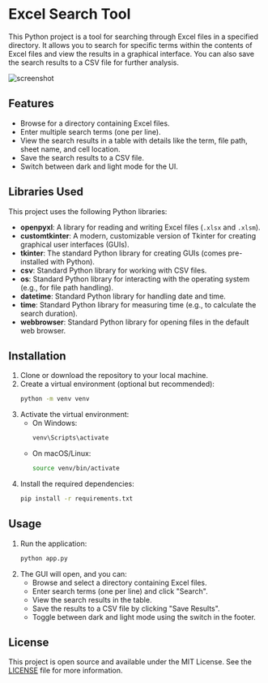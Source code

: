 
# Excel Search Tool

This Python project is a tool for searching through Excel files in a specified directory. It allows you to search for specific terms within the contents of Excel files and view the results in a graphical interface. You can also save the search results to a CSV file for further analysis.

![screenshot](https://i.ibb.co/PtfD6RK/Screenshot.png)


 
## Features
- Browse for a directory containing Excel files.
- Enter multiple search terms (one per line).
- View the search results in a table with details like the term, file path, sheet name, and cell location.
- Save the search results to a CSV file.
- Switch between dark and light mode for the UI.
   
## Libraries Used
This project uses the following Python libraries:
- **openpyxl**: A library for reading and writing Excel files (`.xlsx` and `.xlsm`).
- **customtkinter**: A modern, customizable version of Tkinter for creating graphical user interfaces (GUIs).
- **tkinter**: The standard Python library for creating GUIs (comes pre-installed with Python).
- **csv**: Standard Python library for working with CSV files.
- **os**: Standard Python library for interacting with the operating system (e.g., for file path handling).
- **datetime**: Standard Python library for handling date and time.
- **time**: Standard Python library for measuring time (e.g., to calculate the search duration).
- **webbrowser**: Standard Python library for opening files in the default web browser.
   
## Installation

1. Clone or download the repository to your local machine.
2. Create a virtual environment (optional but recommended):
   ```bash
   python -m venv venv
   ```
3. Activate the virtual environment:
   - On Windows:
     ```bash
     venv\Scripts\activate
     ```
   - On macOS/Linux:
     ```bash
     source venv/bin/activate
     ```
4. Install the required dependencies:
   ```bash
   pip install -r requirements.txt
   ```

## Usage

1. Run the application:
   ```bash
   python app.py
   ```
2. The GUI will open, and you can:
   - Browse and select a directory containing Excel files.
   - Enter search terms (one per line) and click "Search".
   - View the search results in the table.
   - Save the results to a CSV file by clicking "Save Results".
   - Toggle between dark and light mode using the switch in the footer.

## License

This project is open source and available under the MIT License. See the [LICENSE](LICENSE) file for more information.


